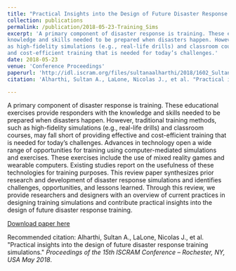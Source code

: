 ```yaml
---
title: "Practical Insights into the Design of Future Disaster Response Training Simulations"
collection: publications
permalink: /publication/2018-05-23-Training_Sims
excerpt: 'A primary component of disaster response is training. These educational exercises provide responders with the
knowledge and skills needed to be prepared when disasters happen. However, traditional training methods, such
as high-fidelity simulations (e.g., real-life drills) and classroom courses, may fall short of providing effective
and cost-efficient training that is needed for today’s challenges.'
date: 2018-05-23
venue: 'Conference Proceedings'
paperurl: 'http://idl.iscram.org/files/sultanaalharthi/2018/1602_SultanA.Alharthi_etal2018.pdf'
citation: 'Alharthi, Sultan A., LaLone, Nicolas J., et al. "Practical insights into the design of future disaster response training simulations." Proceedings of the 15th ISCRAM Conference – Rochester, NY, USA May 2018. 2018.'

---
```

A primary component of disaster response is training. These educational exercises provide responders with the
knowledge and skills needed to be prepared when disasters happen. However, traditional training methods, such
as high-fidelity simulations (e.g., real-life drills) and classroom courses, may fall short of providing effective
and cost-efficient training that is needed for today’s challenges. Advances in technology open a wide range of
opportunities for training using computer-mediated simulations and exercises. These exercises include the use of
mixed reality games and wearable computers. Existing studies report on the usefulness of these technologies for
training purposes. This review paper synthesizes prior research and development of disaster response simulations
and identifies challenges, opportunities, and lessons learned. Through this review, we provide researchers and
designers with an overview of current practices in designing training simulations and contribute practical insights
into the design of future disaster response training.

[Download paper here](http://nicklalone.github.io/files/LaLone_Training_Simulations.pdf)

Recommended citation: Alharthi, Sultan A., LaLone, Nicolas J., et al. "Practical insights into the design of future disaster response training simulations." <i>Proceedings of the 15th ISCRAM Conference – Rochester, NY, USA May 2018</i>.
